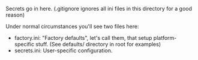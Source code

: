 Secrets go in here. (.gitignore ignores all ini files in this directory for a good reason)

Under normal circumstances you'll see two files here:
* factory.ini: "Factory defaults", let's call them, that setup platform-specific stuff. (See defaults/ directory in root for examples)
* secrets.ini: User-specific configuration.
